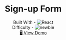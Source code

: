 <h1 align="center">Sign-up Form</h1>


<!-- <div align="center">
  <img src="https://gpx.ge/js/img/raw/1015_carousel.gif" alt="qr-code" />
</div> -->

  <div align="center">
    Built With -
    <img src="https://img.shields.io/badge/-React-f4cf0c" alt="React" />
  
  <br/>
    Difficulty -
    <img src="https://img.shields.io/badge/%201%20-newbie-white?labelColor=6abecd" alt="newbie" />
  <br/>
    <a href="https://frabjous-cascaron-50bc97.netlify.app/" target="_blank">🖥️ View Demo</a>


  </div>

<!-- https://img.shields.io/badge/-HTML-6abecd -->
<!-- https://img.shields.io/badge/-CSS-3e54a3 -->
<!-- https://img.shields.io/badge/-JS-cf6390 -->
<!-- https://img.shields.io/badge/-React-f4cf0c -->
<!-- https://img.shields.io/badge/-API-aad742 -->
<!-- https://img.shields.io/badge/-Redux-DD5746 -->
<!-- https://img.shields.io/badge/-Styled-A79277 -->


<!-- %201%20-newbie-white?labelColor=6abecd -->
<!-- %202%20-junior-white?labelColor=aad742 -->
<!-- %203%20-intermediate-white?labelColor=f1b604 -->
<!-- %204%20-advanced-white?labelColor=bf4605 -->
<!-- %205%20-guru-white?labelColor=ed2c49 -->

